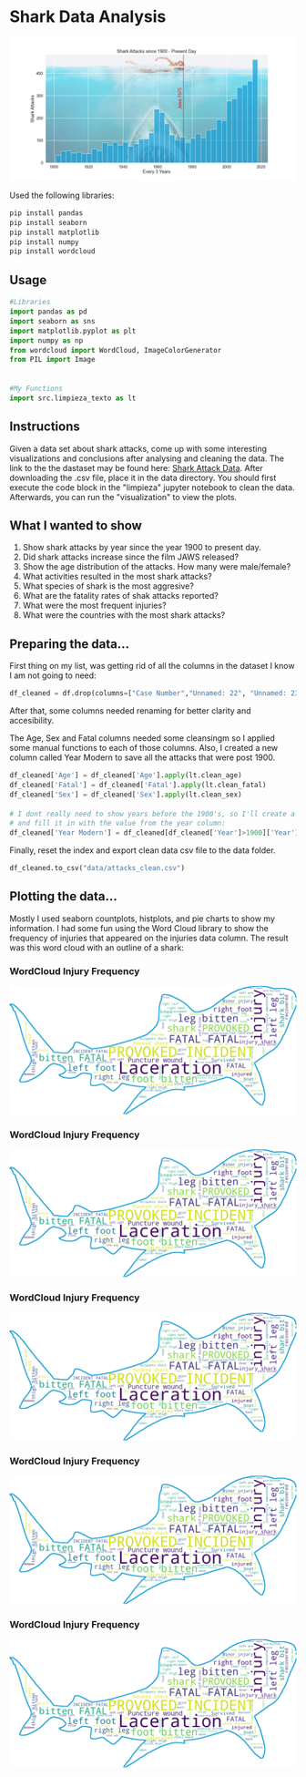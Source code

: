 # Shark Data Analysis
![alt text](https://github.com/FranLeston/shark_attack_data_analysis/blob/main/images/attacks_year_histoplot.png?raw=true)

Used the following libraries:

```bash
pip install pandas
pip install seaborn
pip install matplotlib
pip install numpy
pip install wordcloud
```

## Usage

```python
#Libraries
import pandas as pd
import seaborn as sns
import matplotlib.pyplot as plt
import numpy as np
from wordcloud import WordCloud, ImageColorGenerator
from PIL import Image


#My Functions
import src.limpieza_texto as lt
```

## Instructions
Given a data set about shark attacks, come up with some interesting visualizations and conclusions after analysing and cleaning the data. 
The link to the the dastaset may be found here: [Shark Attack Data](https://www.kaggle.com/teajay/global-shark-attacks). After downloading the .csv file,
place it in the data directory. You should first execute the code block in the "limpieza" jupyter notebook to clean the data. Afterwards, you can run the "visualization" 
to view the plots. 

## What I wanted to show
1. Show shark attacks by year since the year 1900 to present day.  
2. Did shark attacks increase since the film JAWS released?
3. Show the age distribution of the attacks. How many were male/female?
4. What activities resulted in the most shark attacks?
5. What species of shark is the most aggresive?
6. What are the fatality rates of shak attacks reported?
7. What were the most frequent injuries?
8. What were the countries with the most shark attacks?

## Preparing the data...

First thing on my list, was getting rid of all the columns in the dataset I know I am not going to need:
```python
df_cleaned = df.drop(columns=["Case Number","Unnamed: 22", "Unnamed: 23", "Name", "pdf", "href formula","href","original order","Case Number.1", "Case Number.2", "Investigator or Source"])
````
After that, some columns needed renaming for better clarity and accesibility.

The Age, Sex and Fatal columns needed some cleansingm so I applied some manual functions to each of those columns.
Also, I created a new column called Year Modern to save all the attacks that were post 1900. 
```python
df_cleaned['Age'] = df_cleaned['Age'].apply(lt.clean_age)
df_cleaned['Fatal'] = df_cleaned['Fatal'].apply(lt.clean_fatal)
df_cleaned['Sex'] = df_cleaned['Sex'].apply(lt.clean_sex)

# I dont really need to show years before the 1900's, so I'll create a new colum called Modern Year 
# and fill it in with the value from the year column:
df_cleaned['Year Modern'] = df_cleaned[df_cleaned['Year']>1900]['Year']
````

Finally, reset the index and export clean data csv file to the data folder. 
```python
df_cleaned.to_csv("data/attacks_clean.csv")
```

## Plotting the data...
Mostly I used seaborn countplots, histplots, and pie charts to show my information. 
I had some fun using the Word Cloud library to show the frequency of injuries that appeared on the injuries data column.
The result was this word cloud with an outline of a shark:

### WordCloud Injury Frequency
![alt text](https://github.com/FranLeston/shark_attack_data_analysis/blob/main/images/wordcloud_injuries.png?raw=true)

### WordCloud Injury Frequency
![alt text](https://github.com/FranLeston/shark_attack_data_analysis/blob/main/images/wordcloud_injuries.png?raw=true)

### WordCloud Injury Frequency
![alt text](https://github.com/FranLeston/shark_attack_data_analysis/blob/main/images/wordcloud_injuries.png?raw=true)

### WordCloud Injury Frequency
![alt text](https://github.com/FranLeston/shark_attack_data_analysis/blob/main/images/wordcloud_injuries.png?raw=true)

### WordCloud Injury Frequency
![alt text](https://github.com/FranLeston/shark_attack_data_analysis/blob/main/images/wordcloud_injuries.png?raw=true)


